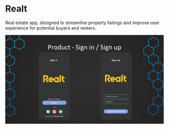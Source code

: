# Realt
Real estate app, designed to streamline property listings and improve user experience for potential buyers and renters.

![](https://github.com/Roroeffect/Realt/blob/main/ENTR4500%20Final%20Pres_TeamF1.gif)


